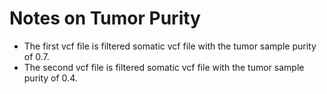 # Notes on Tumor Purity

* The first vcf file is filtered somatic vcf file with the tumor sample purity of 0.7.
* The second vcf file is filtered somatic vcf file with the tumor sample purity of 0.4.
